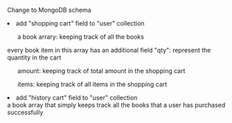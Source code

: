 <p> Change to MongoDB schema </p>
<p>
	<li> add "shopping cart" field to "user" collection </li>
		<ul> a book arrary: keeping track of all the books </ul>
			<span> every book item in this array has an additional field "qty": represent the quantity in the cart </span>
        <ul> amount: keeping track of total amount in the shopping cart </ul>
        <ul> items: keeping track of all items in the shopping cart </ul>
	<li> add "history cart" field to "user" collection </li>
		<span> a book array that simply keeps track all the books that a user has purchased successfully </span>
